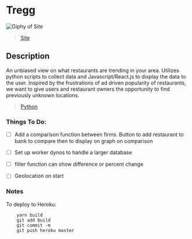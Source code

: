 # Tregg
![Giphy of Site](https://media.giphy.com/media/3oEdTQP7lUwKSlqaQ0/giphy.gif)
>[Site](https://tregg.herokuapp.com)

## Description
An unbiased view on what restaurants are trending in your area. Utilizes python scripts to collect data and Javascript/React.js to display the data to the user. Inspired by the frustrations of ad driven popularity of restaurants, we want to give users and restaurant owners the opportunity to find previously unknown locations.
>[Python](https://github.com/jtung23/python-data-collector)


### Things To Do:
- [ ] Add a comparison function between firms. Button to add restaurant to bank to compare then to display on graph on comparison
- [ ] Set up worker dynos to handle a larger database
- [ ] filter function can show difference or percent change
- [ ] Geolocation on start



### Notes

To deploy to Heroku:
```
	yarn build
	git add build
	git commit -m
	git push heroku master
```